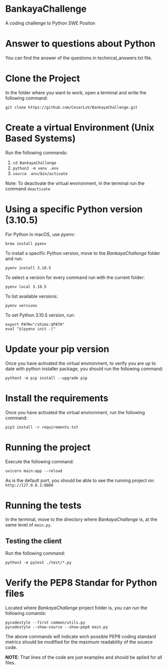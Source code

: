 # BankayaChallenge
A coding challenge to Python SWE Positon

# Answer to questions about Python
You can find the answer of the questions in technical_answers.txt file.

# Clone the Project

In the folder where you want to work, open a terminal and write the following command:
```
git clone https://github.com/CesarLuV/BankayaChallenge.git
```

# Create a virtual Environment (Unix Based Systems)

Run the following commands:

1. `cd BankayaChallenge`
2. `python3 -m venv .env`
3. `source .env/bin/activate`

Note: To deactivate the virtual environment, in the terminal run the command `deactivate`

# Using a specific Python version (3.10.5)
For Python in macOS, use *pyenv*:

```brew install pyenv```

To install a specific Python version, move to the *BankayaChallenge* folder and run:

```pyenv install 3.10.5```

To select a version for every command run with the current folder:

```pyenv local 3.10.5```

To list available versions:

```pyenv versions```

To set Python 3.10.5 version, run:

```
export PATH="/shims:$PATH"
eval "$(pyenv init -)"
```

# Update your pip version
Once you have activated the virtual environment, to verify you are up to date with python installer package, you should run the following command:
```
python3 -m pip install --upgrade pip
```

# Install the requirements
Once you have activated the virtual environment, run the following command:
```
pip3 install -r requirements.txt
```

# Running the project
Execute the following command:

```uvicorn main:app --reload```

As is the default port, you should be able to see the running project on: 
```http://127.0.0.1:8000```


# Running the tests
In the terminal, move to the directory where *BankayaChallenge* is, at the same level of `main.py`.

## Testing the client
Run the following command:
```
python3 -m pytest ./test/*.py
```

# Verify the PEP8 Standar for Python files
Located where *BankayaChallenge* project folder is, you can run the following comands:
```
pycodestyle --first common/utils.py
pycodestyle --show-source --show-pep8 main.py
```

The above commands will indicate wich possible PEP8 coding standard metrics should be modified for the maximum readability of the souece code.

**NOTE**: That lines of the code are just examples and should be aplied for all files.
